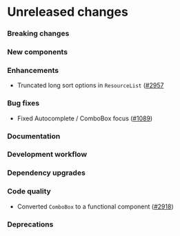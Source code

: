 # Unreleased changes

### Breaking changes

### New components

### Enhancements

- Truncated long sort options in `ResourceList` ([#2957](https://github.com/Shopify/polaris-react/pull/2957)

### Bug fixes

- Fixed Autocomplete / ComboBox focus ([#1089](https://github.com/Shopify/polaris-react/issues/1089))

### Documentation

### Development workflow

### Dependency upgrades

### Code quality

- Converted `ComboBox` to a functional component ([#2918](https://github.com/Shopify/polaris-react/pull/2918))

### Deprecations
